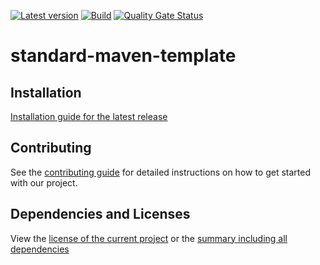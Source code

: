 [![Latest version](https://img.shields.io/maven-central/v/net.litetex/standard-maven-template?logo=apache%20maven)](https://mvnrepository.com/artifact/net.litetex/standard-maven-template)
[![Build](https://img.shields.io/github/actions/workflow/status/litetex-oss/standard-maven-template/checkBuild.yml?branch=dev)](https://github.com/litetex-oss/standard-maven-template/actions/workflows/checkBuild.yml?query=branch%3Adev)
[![Quality Gate Status](https://sonarcloud.io/api/project_badges/measure?project=litetex-oss_standard-maven-template&metric=alert_status)](https://sonarcloud.io/dashboard?id=litetex-oss_standard-maven-template)

# standard-maven-template


## Installation
[Installation guide for the latest release](https://github.com/litetex-oss/standard-maven-template/releases/latest#Installation)


## Contributing
See the [contributing guide](./CONTRIBUTING.md) for detailed instructions on how to get started with our project.

## Dependencies and Licenses
View the [license of the current project](LICENSE) or the [summary including all dependencies](https://litetex-oss.github.io/standard-maven-template/dependencies)
